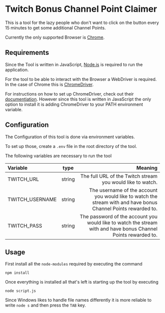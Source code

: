 # Twitch Bonus Channel Point Claimer

This is a tool for the lazy people who don't want to click on the button every 15 minutes to get some additional Channel Points.

Currently the only supported Browser is [Chrome](https://www.google.com/intl/en_us/chrome/).

## Requirements

Since the Tool is written in JavaScript, [Node.js](https://nodejs.org/en/) is required to run the application.

For the tool to be able to interact with the Browser a WebDriver is required. In the case of Chrome this is [ChromeDriver](https://chromedriver.chromium.org/).

For instructions on how to set up ChromeDriver, check out their [documentiation](https://chromedriver.chromium.org/getting-started). However since this tool is written in JavaScript the only option to install it is adding ChromeDriver to your PATH environment variable.


## Configuration

The Configuration of this tool is done via environment variables.

To set up those, create a `.env` file in the root directory of the tool.

The following variables are necessary to run the tool 

| Variable | type | Meaning |
|:--- |:---:| ---:|
| TWITCH_URL | string | The full URL of the Twitch stream you would like to watch. |
| TWITCH_USERNAME |  string | The username of the account you would like to watch the stream with and have bonus Channel Points rewarded to. |
| TWITCH_PASS |  string | The password of the account you would like to watch the stream with and have bonus Channel Points rewarded to. |

## Usage

First install all the `node-modules` required by executing the command

```
npm install
```

Once everything is installed all that's left is starting up the tool by executing 

```
node script.js
```
Since Windows likes to handle file names differently it is more reliable to write `node s` and then press the `TAB` key.
